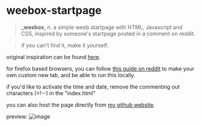 # weebox-startpage
> **_weebox,** _n_. a simple weeb startpage with HTML, Javascript and CSS, inspired by someone's startpage posted in a comment on reddit. 

> if you can't find it, make it yourself.

original inspiration can be found [here](https://voxie12.github.io/moon/).

for firefox based browsers, you can follow [this guide on reddit](https://www.reddit.com/r/startpages/comments/g3qndt/psa_how_to_set_a_custom_new_tab_page_in_firefox/) to make your own custom new tab, and be able to run this locally.

if you'd like to activate the time and date, remove the commenting out characters (<!--) in the "index.html"   

you can also host the page directly from [my github website](https://nohaidea.github.io/weebox-startpage/).

preview:
![image](https://github.com/user-attachments/assets/bce747cc-d1ee-47b4-8bf4-a6886e12c55f)

